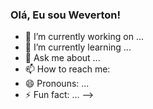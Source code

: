 ### Olá, Eu sou Weverton!

- 🔭 I’m currently working on ...
- 🌱 I’m currently learning ...
- 💬 Ask me about ...
- 📫 How to reach me: 
- 😄 Pronouns: ...
- ⚡ Fun fact: ...
-->

